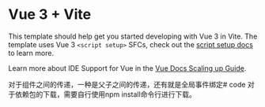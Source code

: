 # Vue 3 + Vite

This template should help get you started developing with Vue 3 in Vite. The template uses Vue 3 `<script setup>` SFCs, check out the [script setup docs](https://v3.vuejs.org/api/sfc-script-setup.html#sfc-script-setup) to learn more.

Learn more about IDE Support for Vue in the [Vue Docs Scaling up Guide](https://vuejs.org/guide/scaling-up/tooling.html#ide-support).


对于组件之间的传递，一种是父子之间的传递，还有就是全局事件绑定#   c o d e 
 
 对于依赖包的下载，需要自行使用npm install命令行进行下载。
